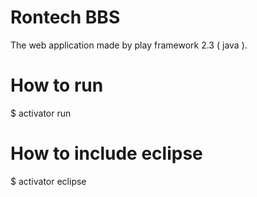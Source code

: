 Rontech BBS
=================================
The web application  made by play framework 2.3 ( java ).

How to run
===============
$ activator run

How to include eclipse
===============
$ activator eclipse
